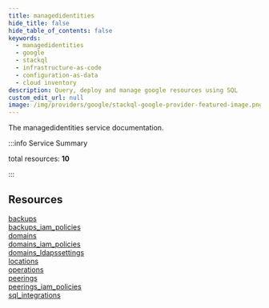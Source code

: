 ```yaml
---
title: managedidentities
hide_title: false
hide_table_of_contents: false
keywords:
  - managedidentities
  - google
  - stackql
  - infrastructure-as-code
  - configuration-as-data
  - cloud inventory
description: Query, deploy and manage google resources using SQL
custom_edit_url: null
image: /img/providers/google/stackql-google-provider-featured-image.png
---
```


The managedidentities service documentation.

:::info Service Summary

<div class="row">
<div class="providerDocColumn">
<span>total resources:&nbsp;<b>10</b></span><br />
</div>
</div>

:::

## Resources
<div class="row">
<div class="providerDocColumn">
<a href="/providers/google/managedidentities/backups/">backups</a><br />
<a href="/providers/google/managedidentities/backups_iam_policies/">backups_iam_policies</a><br />
<a href="/providers/google/managedidentities/domains/">domains</a><br />
<a href="/providers/google/managedidentities/domains_iam_policies/">domains_iam_policies</a><br />
<a href="/providers/google/managedidentities/domains_ldapssettings/">domains_ldapssettings</a>
</div>
<div class="providerDocColumn">
<a href="/providers/google/managedidentities/locations/">locations</a><br />
<a href="/providers/google/managedidentities/operations/">operations</a><br />
<a href="/providers/google/managedidentities/peerings/">peerings</a><br />
<a href="/providers/google/managedidentities/peerings_iam_policies/">peerings_iam_policies</a><br />
<a href="/providers/google/managedidentities/sql_integrations/">sql_integrations</a>
</div>
</div>